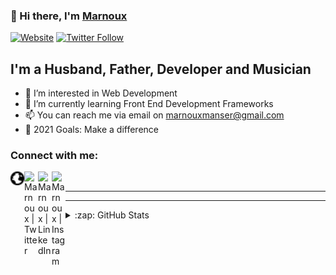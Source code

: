 ### 👋 Hi there,  I'm [Marnoux][website]

[![Website](https://img.shields.io/website?label=marnoux.github.io&style=for-the-badge&url=https://marnoux.github.io/me/)](https://marnoux.github.io/me/)
[![Twitter Follow](https://img.shields.io/twitter/follow/MarnouxM?color=1DA1F2&logo=twitter&style=for-the-badge)](https://twitter.com/intent/follow?original_referer=https%3A%2F%2Fgithub.com%MarnouxM&screen_name=MarnouxM)

## I'm a Husband, Father, Developer and Musician
- 👀 I’m interested in Web Development
- 🌱 I’m currently learning Front End Development Frameworks
- 📫 You can reach me via email on marnouxmanser@gmail.com
- 🥅 2021 Goals: Make a difference

### Connect with me:

[<img align="left" alt="marnoux.github.io/me/" width="22px" src="https://raw.githubusercontent.com/iconic/open-iconic/master/svg/globe.svg" />][website]
[<img align="left" alt="Marnoux | Twitter" width="22px" src="https://cdn.jsdelivr.net/npm/simple-icons@v3/icons/twitter.svg" />][twitter]
[<img align="left" alt="Marnoux | LinkedIn" width="22px" src="https://cdn.jsdelivr.net/npm/simple-icons@v3/icons/linkedin.svg" />][linkedin]
[<img align="left" alt="Marnoux | Instagram" width="22px" src="https://cdn.jsdelivr.net/npm/simple-icons@v3/icons/instagram.svg" />][instagram]

<br />

---
---

<details>
  <summary>:zap: GitHub Stats</summary>

  <img align="left" alt="codeSTACKr's GitHub Stats" src="https://github-readme-stats.marnoux.vercel.app/api?username=marnoux&show_icons=true&hide_border=true" />

</details>

[website]: https://marnoux.github.io/me/
[twitter]: https://twitter.com/MarnouxM
[instagram]: https://www.instagram.com/marnouxm/
[linkedin]: https://www.linkedin.com/in/marnoux-manser-056207151/
